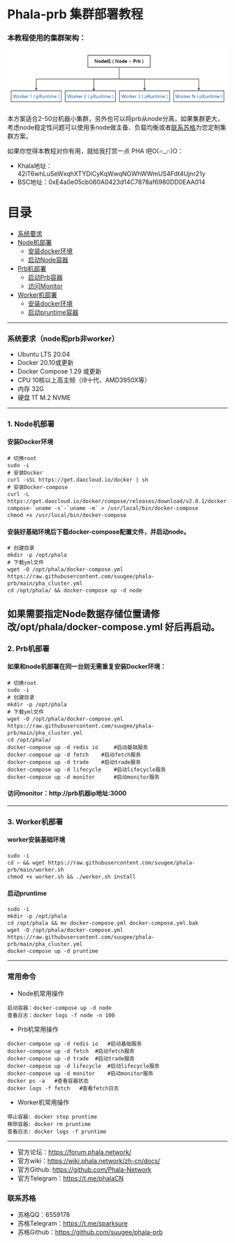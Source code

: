 # Phala-prb 集群部署教程

### 本教程使用的集群架构：
![本方案使用的集群架构](https://raw.githubusercontent.com/suugee/phala-prb/main/prb.png)

本方案适合2-50台机器小集群，另外也可以将prb从node分离，如果集群更大，考虑node稳定性问题可以使用多node做主备、负载均衡或者[联系苏格](#联系苏格)为您定制集群方案。

如果你觉得本教程对你有用，就给我打赏一点 PHA 吧O(∩_∩)O：
- Khala地址：42iT6whLuSeWxqhXTYDiCyKqWwqNGWhWWmUS4Fdt4Ujnr21y
- BSC地址：0xE4a0e05cb060A0423d14C7878af6980DD0EAA014

# 目录
- [系统要求](#系统要求)
- [Node机部署](#1-node机部署)
  - [安装docker环境](#安装docker环境)
  - [启动Node容器](#安装docker环境)
- [Prb机部署](#2-prb机部署)
  - [启动Prb容器](#2-prb机部署)
  - [访问Monitor](#访问monitorhttpprb机器ip地址3000)
- [Worker机部署](#3-worker机部署)
  - [安装docker环境](#worker安装基础环境)
  - [启动pruntime容器](#启动pruntime)
---
### 系统要求（node和prb非worker）
- Ubuntu LTS 20.04
- Docker 20.10或更新
- Docker Compose 1.29 或更新
- CPU 10核以上高主频（i9十代、AMD3950X等）
- 内存 32G
- 硬盘 1T M.2 NVME
---
### 1. Node机部署

#### 安装Docker环境
```
# 切换root
sudo -i
# 安装Docker
curl -sSL https://get.daocloud.io/docker | sh
# 安装Docker-compose
curl -L https://get.daocloud.io/docker/compose/releases/download/v2.0.1/docker-compose-`uname -s`-`uname -m` > /usr/local/bin/docker-compose
chmod +x /usr/local/bin/docker-compose
```
#### 安装好基础环境后下载docker-compose配置文件，并启动node。
```
# 创建目录
mkdir -p /opt/phala
# 下载yml文件
wget -O /opt/phala/docker-compose.yml https://raw.githubusercontent.com/suugee/phala-prb/main/pha_cluster.yml
cd /opt/phala/ && docker-compose up -d node
```
如果需要指定Node数据存储位置请修改/opt/phala/docker-compose.yml 好后再启动。
---
### 2. Prb机部署
#### 如果和node机部署在同一台则无需重复安装Docker环境：
```
# 切换root
sudo -i
# 创建目录
mkdir -p /opt/phala
# 下载yml文件
wget -O /opt/phala/docker-compose.yml https://raw.githubusercontent.com/suugee/phala-prb/main/pha_cluster.yml
cd /opt/phala/
docker-compose up -d redis io	  #启动基础服务
docker-compose up -d fetch	  #启动fetch服务
docker-compose up -d trade	  #启动trade服务
docker-compose up -d lifecycle	  #启动lifecycle服务
docker-compose up -d monitor	  #启动monitor服务
```
#### 访问monitor：http://prb机器ip地址:3000
---
### 3. Worker机部署
#### worker安装基础环境
```
sudo -i
cd ~ && wget https://raw.githubusercontent.com/suugee/phala-prb/main/worker.sh
chmod +x worker.sh && ./worker.sh install
```
#### 启动pruntime
```
sudo -i
mkdir -p /opt/phala
cd /opt/phala && mv docker-compose.yml docker-compose.yml.bak
wget -O /opt/phala/docker-compose.yml https://raw.githubusercontent.com/suugee/phala-prb/main/pha_cluster.yml
docker-compose up -d pruntime
```
---
### 常用命令
+ Node机常用操作
```
启动容器：docker-compose up -d node
查看日志：docker logs -f node -n 100
```
+ Prb机常用操作
```
docker-compose up -d redis io	#启动基础服务
docker-compose up -d fetch	#启动fetch服务
docker-compose up -d trade	#启动trade服务
docker-compose up -d lifecycle	#启动lifecycle服务
docker-compose up -d monitor	#启动monitor服务
docker ps -a   #查看容器状态
docker logs -f fetch   #查看fetch日志
```
+ Worker机常用操作
```
停止容器: docker stop pruntime
移除容器: docker rm pruntime
查看日志: docker logs -f pruntime
```
---
+ 官方论坛：https://forum.phala.network/
+ 官方wiki：https://wiki.phala.network/zh-cn/docs/
+ 官方Github: https://github.com/Phala-Network
+ 官方Telegram：https://t.me/phalaCN
### 联系苏格
+ 苏格QQ：6559178
+ 苏格Telegram：https://t.me/sparksure
+ 苏格Github：https://github.com/suugee/phala-prb
